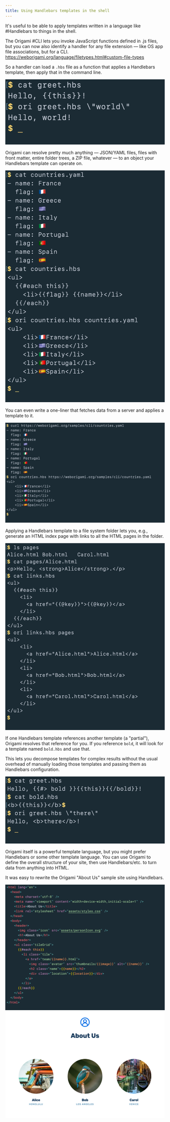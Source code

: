 ```yaml
---
title: Using Handlebars templates in the shell
---
```


It's useful to be able to apply templates written in a language like #Handlebars to things in the shell.

The Origami #CLI lets you invoke JavaScript functions defined in .js files, but you can now also identify a handler for any file extension — like OS app file associations, but for a CLI. https://weborigami.org/language/filetypes.html#custom-file-types

So a handler can load a `.hbs` file as a function that applies a Handlebars template, then apply that in the command line.

![](/images/2024/04/hello.png)

Origami can resolve pretty much anything — JSON/YAML files, files with front matter, entire folder trees, a ZIP file, whatever — to an object your Handlebars template can operate on.

![](/images/2024/04/countries.png)

You can even write a one-liner that fetches data from a server and applies a template to it.

![](/images/2024/04/fetch.png)

Applying a Handlebars template to a file system folder lets you, e.g., generate an HTML index page with links to all the HTML pages in the folder.

![](/images/2024/04/links.png)

If one Handlebars template references another template (a "partial"), Origami resolves that reference for you. If you reference `bold`, it will look for a template named `bold.hbs` and use that.

This lets you decompose templates for complex results without the usual overhead of manually loading those templates and passing them as Handlebars configuration.

![](/images/2024/04/partials.png)

Origami itself is a powerful template language, but you might prefer Handlebars or some other template language. You can use Origami to define the overall structure of your site, then use Handlebars/etc. to turn data from anything into HTML.

It was easy to rewrite the Origami "About Us" sample site using Handlebars.

![](/images/2024/04/index.png)
![](/images/2024/04/AboutUs.png)

